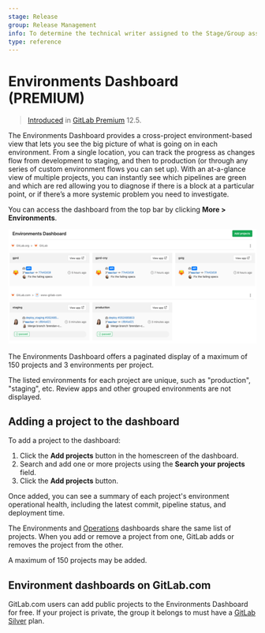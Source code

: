 ```yaml
---
stage: Release
group: Release Management
info: To determine the technical writer assigned to the Stage/Group associated with this page, see https://about.gitlab.com/handbook/engineering/ux/technical-writing/#designated-technical-writers
type: reference
---
```


# Environments Dashboard **(PREMIUM)**

> [Introduced](https://gitlab.com/gitlab-org/gitlab/-/issues/3713) in [GitLab Premium](https://about.gitlab.com/pricing/) 12.5.

The Environments Dashboard provides a cross-project
environment-based view that lets you see the big picture
of what is going on in each environment. From a single
location, you can track the progress as changes flow
from development to staging, and then to production (or
through any series of custom environment flows you can set up).
With an at-a-glance view of multiple projects, you can instantly
see which pipelines are green and which are red allowing you to
diagnose if there is a block at a particular point, or if there’s
a more systemic problem you need to investigate.

You can access the dashboard from the top bar by clicking
**More > Environments**.

![Environments Dashboard with projects](img/environments_dashboard_v12_5.png)

The Environments Dashboard offers a paginated display of a maximum of 
150 projects and 3 environments per project.

The listed environments for each project are unique, such as
"production", "staging", etc. Review apps and other grouped
environments are not displayed.

## Adding a project to the dashboard

To add a project to the dashboard:

1. Click the **Add projects** button in the homescreen of the dashboard.
1. Search and add one or more projects using the **Search your projects** field.
1. Click the **Add projects** button.

Once added, you can see a summary of each project's environment operational
health, including the latest commit, pipeline status, and deployment time.

The Environments and [Operations](../../user/operations_dashboard/index.md)
dashboards share the same list of projects. When you add or remove a
project from one, GitLab adds or removes the project from the other.

A maximum of 150 projects may be added.

## Environment dashboards on GitLab.com

GitLab.com users can add public projects to the Environments
Dashboard for free. If your project is private, the group it belongs
to must have a [GitLab Silver](https://about.gitlab.com/pricing/) plan.
